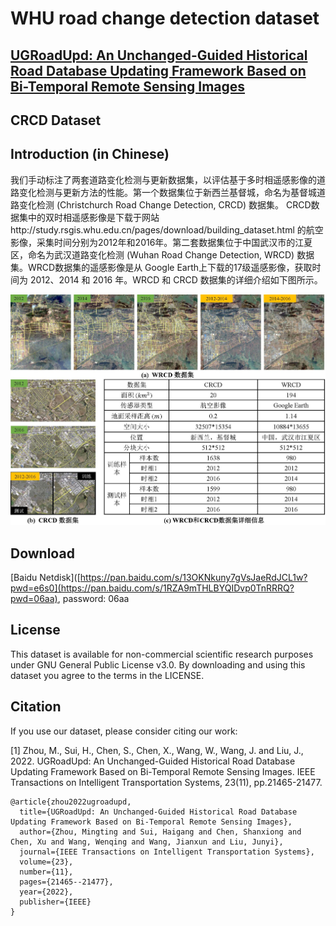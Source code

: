 # WHU road change detection dataset 

## [UGRoadUpd: An Unchanged-Guided Historical Road Database Updating Framework Based on Bi-Temporal Remote Sensing Images](https://ieeexplore.ieee.org/abstract/document/9815123)

## CRCD Dataset

## Introduction (in Chinese)
我们手动标注了两套道路变化检测与更新数据集，以评估基于多时相遥感影像的道路变化检测与更新方法的性能。第一个数据集位于新西兰基督城，命名为基督城道路变化检测 (Christchurch Road Change Detection, CRCD) 数据集。 CRCD数据集中的双时相遥感影像是下载于网站http://study.rsgis.whu.edu.cn/pages/download/building_dataset.html 的航空影像，采集时间分别为2012年和2016年。第二套数据集位于中国武汉市的江夏区，命名为武汉道路变化检测 (Wuhan Road Change Detection, WRCD) 数据集。WRCD数据集的遥感影像是从 Google Earth上下载的17级遥感影像，获取时间为 2012、2014 和 2016 年。WRCD 和 CRCD 数据集的详细介绍如下图所示。

![Illustration of the Christchurch road change detection dataset](https://github.com/fightingMinty/Road-Change-Detection-Dataset/blob/main/Fig5.jpg)

## Download
[Baidu Netdisk]([https://pan.baidu.com/s/13OKNkuny7gVsJaeRdJCL1w?pwd=e6s0](https://pan.baidu.com/s/1RZA9mTHLBYQIDvp0TnRRRQ?pwd=06aa), password: 06aa 

## License

This dataset is available for non-commercial scientific research purposes under GNU General Public License v3.0. By downloading and using this dataset you agree to the terms in the LICENSE. 

## Citation

If you use our dataset, please consider citing our work:

[1] Zhou, M., Sui, H., Chen, S., Chen, X., Wang, W., Wang, J. and Liu, J., 2022. UGRoadUpd: An Unchanged-Guided Historical Road Database Updating Framework Based on Bi-Temporal Remote Sensing Images. IEEE Transactions on Intelligent Transportation Systems, 23(11), pp.21465-21477.

```
@article{zhou2022ugroadupd,
  title={UGRoadUpd: An Unchanged-Guided Historical Road Database Updating Framework Based on Bi-Temporal Remote Sensing Images},
  author={Zhou, Mingting and Sui, Haigang and Chen, Shanxiong and Chen, Xu and Wang, Wenqing and Wang, Jianxun and Liu, Junyi},
  journal={IEEE Transactions on Intelligent Transportation Systems},
  volume={23},
  number={11},
  pages={21465--21477},
  year={2022},
  publisher={IEEE}
}
```
